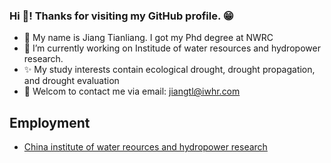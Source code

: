 ### Hi 👋! Thanks for visiting my GitHub profile. 😁
- 🦔 My name is Jiang Tianliang. I got my Phd degree at NWRC
- 🔭 I’m currently working on Institude of water resources and hydropower research.
- ✨ My study interests contain ecological drought, drought propagation, and drought evaluation
- 📧 Welcom to contact me via email: jiangtl@iwhr.com
## Employment
- [China institute of water reources and hydropower research](http://www.iwhr.com/zgskywwnew/index.htm)

<!--
**Rengar-jiang/Rengar-jiang** is a ✨ _special_ ✨ repository because its `README.md` (this file) appears on your GitHub profile.

Here are some ideas to get you started:

- 🔭 I’m currently working on Institude of water hydropower resources
- 🌱 I’m currently learning ...
- 👯 I’m looking to collaborate on ...
- 🤔 I’m looking for help with ...
- 💬 Ask me about ...
- 📫 How to reach me: ...
- 😄 Pronouns: ...
- ⚡ Fun fact: ...
-->
